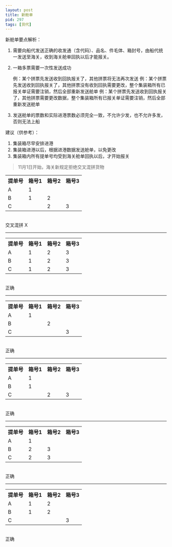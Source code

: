 ```yaml
---
layout: post
title: 新舱单
pid: 297
tags: [货代]
---
```


新舱单要点解析：
1. 需要向船代发送正确的收发通（含代码）、品名、件毛体、箱封号，由船代统一发送至海关，收到海关舱单回执以后才能报关。
2. 一箱多票需要一次性发送成功

	例：某个拼票先发送收到回执报关了，其他拼票将无法再次发送
	例：某个拼票先发送收到回执报关了，其他拼票没有收到回执需要更改，整个集装箱所有已报关单证需要注销，然后全部重新发送舱单
	例：某个拼票先发送收到回执报关了，其他拼票需要更改数据，整个集装箱所有已报关单证需要注销，然后全部重新发送舱单

3. 发送舱单的票数和实际进港票数必须完全一致，不允许少发，也不允许多发，否则无法上船

建议（供参考）：
1. 集装箱尽早安排进港
2. 集装箱进港以后，根据进港数据发送舱单，以免更改
3. 集装箱内所有提单号均受到海关舱单回执以后，才开始报关

> 11月1日开始，海关新规定拒绝交叉混拼货物


<table>
<tr>
	<th>提单号</th>
	<th>箱号1</th>
	<th>箱号2</th>
	<th>箱号3</th>
</tr>
<tr>
	<td>A</td>
	<td>1</td>
	<td>&nbsp;</td>
	<td>&nbsp;</td>
</tr>
<tr>
	<td>B</td>
	<td>1</td>
	<td>2</td>
	<td>&nbsp;</td>
</tr>
<tr>
	<td>C</td>
	<td>&nbsp;</td>
	<td>2</td>
	<td>3</td>
</tr>
</table>
<br/>
交叉混拼 X
<hr>
<table>
<tr>
	<th>提单号</th>
	<th>箱号1</th>
	<th>箱号2</th>
	<th>箱号3</th>
</tr>
<tr>
	<td>A</td>
	<td>1</td>
	<td>2</td>
	<td>3</td>
</tr>
<tr>
	<td>B</td>
	<td>1</td>
	<td>2</td>
	<td>3</td>
</tr>
<tr>
	<td>C</td>
	<td>1</td>
	<td>2</td>
	<td>3</td>
</tr>
</table>
<br/>
正确
<hr>
<table>
<tr>
	<th>提单号</th>
	<th>箱号1</th>
	<th>箱号2</th>
	<th>箱号3</th>
</tr>
<tr>
	<td>A</td>
	<td>1</td>
	<td>&nbsp;</td>
	<td>&nbsp;</td>
</tr>
<tr>
	<td>B</td>
	<td>&nbsp;</td>
	<td>2</td>
	<td>&nbsp;</td>
</tr>
<tr>
	<td>C</td>
	<td>&nbsp;</td>
	<td>&nbsp;</td>
	<td>3</td>
</tr>
</table>
<br/>
正确
<hr>
<table>
<tr>
	<th>提单号</th>
	<th>箱号1</th>
	<th>箱号2</th>
	<th>箱号3</th>
</tr>
<tr>
	<td>A</td>
	<td>1</td>
	<td>&nbsp;</td>
	<td>&nbsp;</td>
</tr>
<tr>
	<td>B</td>
	<td>1</td>
	<td>&nbsp;</td>
	<td>&nbsp;</td>
</tr>
<tr>
	<td>C</td>
	<td>&nbsp;</td>
	<td>2</td>
	<td>3</td>
</tr>
</table>
<br/>
正确
<hr>
<table>
<tr>
	<th>提单号</th>
	<th>箱号1</th>
	<th>箱号2</th>
	<th>箱号3</th>
</tr>
<tr>
	<td>A</td>
	<td>1</td>
	<td>&nbsp;</td>
	<td>&nbsp;</td>
</tr>
<tr>
	<td>B</td>
	<td>2</td>
	<td>3</td>
</tr>
<tr>
	<td>C</td>
	<td>2</td>
	<td>3</td>
</tr>
</table>
<br/>
正确
<hr>
<table>
<tr>
	<th>提单号</th>
	<th>箱号1</th>
	<th>箱号2</th>
	<th>箱号3</th>
</tr>
<tr>
	<td>A</td>
	<td>1</td>
	<td>2</td>
	<td>&nbsp;</td>
</tr>
<tr>
	<td>B</td>
	<td>1</td>
	<td>2</td>
	<td>&nbsp;</td>
</tr>
<tr>
	<td>C</td>
	<td>&nbsp;</td>
	<td>&nbsp;</td>
	<td>3</td>
</tr>
</table>
<br/>
正确
